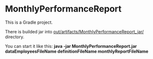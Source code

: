 # MonthlyPerformanceReport

This is a Gradle project. 

There is builded jar into <a href="https://github.com/TanyaRadeva/MonthlyPerformanceReport/tree/master/out/artifacts/MonthlyPerformanceReport_jar">out/artifacts/MonthlyPerformanceReport_jar/</a> directory.

You can start it like this:
**java -jar MonthlyPerformanceReport.jar dataEmployeesFileName definitionFileName monthlyReportFileName**
